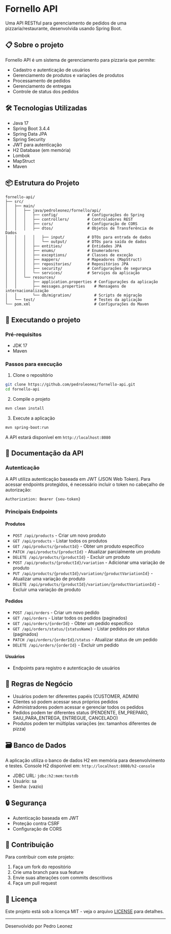 # Fornello API

Uma API RESTful para gerenciamento de pedidos de uma pizzaria/restaurante, desenvolvida usando Spring Boot.

## 📋 Sobre o projeto

Fornello API é um sistema de gerenciamento para pizzaria que permite:
- Cadastro e autenticação de usuários
- Gerenciamento de produtos e variações de produtos
- Processamento de pedidos
- Gerenciamento de entregas
- Controle de status dos pedidos

## 🛠️ Tecnologias Utilizadas

- Java 17
- Spring Boot 3.4.4
- Spring Data JPA
- Spring Security
- JWT para autenticação
- H2 Database (em memória)
- Lombok
- MapStruct
- Maven

## 📦 Estrutura do Projeto

```
fornello-api/
├── src/
│   ├── main/
│   │   ├── java/pedroleonez/fornello/api/
│   │   │   ├── config/             # Configurações do Spring
│   │   │   ├── controllers/        # Controladores REST
│   │   │   ├── cors/               # Configuração de CORS
│   │   │   ├── dtos/               # Objetos de Transferência de Dados
│   │   │   │   ├── input/          # DTOs para entrada de dados
│   │   │   │   └── output/         # DTOs para saída de dados
│   │   │   ├── entities/           # Entidades JPA
│   │   │   ├── enums/              # Enumeradores
│   │   │   ├── exceptions/         # Classes de exceção
│   │   │   ├── mappers/            # Mapeadores (MapStruct)
│   │   │   ├── repositories/       # Repositórios JPA
│   │   │   ├── security/           # Configurações de segurança
│   │   │   └── services/           # Serviços da aplicação
│   │   └── resources/
│   │       ├── application.properties # Configurações da aplicação
│   │       ├── messages.properties    # Mensagens de internacionalização
│   │       └── db/migration/          # Scripts de migração
│   └── test/                          # Testes da aplicação
└── pom.xml                            # Configurações do Maven
```

## 🚀 Executando o projeto

### Pré-requisitos

- JDK 17
- Maven

### Passos para execução

1. Clone o repositório
```bash
git clone https://github.com/pedroleonez/fornello-api.git
cd fornello-api
```

2. Compile o projeto
```bash
mvn clean install
```

3. Execute a aplicação
```bash
mvn spring-boot:run
```

A API estará disponível em `http://localhost:8080`

## 📖 Documentação da API

### Autenticação
A API utiliza autenticação baseada em JWT (JSON Web Token). Para acessar endpoints protegidos, é necessário incluir o token no cabeçalho de autorização:
```
Authorization: Bearer {seu-token}
```

### Principais Endpoints

#### Produtos
- `POST /api/products` - Criar um novo produto
- `GET /api/products` - Listar todos os produtos
- `GET /api/products/{productId}` - Obter um produto específico
- `PATCH /api/products/{productId}` - Atualizar parcialmente um produto
- `DELETE /api/products/{productId}` - Excluir um produto
- `POST /api/products/{productId}/variation` - Adicionar uma variação de produto
- `PUT /api/products/{productId}/variation/{productVariationId}` - Atualizar uma variação de produto
- `DELETE /api/products/{productId}/variation/{productVariationId}` - Excluir uma variação de produto

#### Pedidos
- `POST /api/orders` - Criar um novo pedido
- `GET /api/orders` - Listar todos os pedidos (paginados)
- `GET /api/orders/{orderId}` - Obter um pedido específico
- `GET /api/orders/status/{statusName}` - Listar pedidos por status (paginados)
- `PATCH /api/orders/{orderId}/status` - Atualizar status de um pedido
- `DELETE /api/orders/{orderId}` - Excluir um pedido

#### Usuários
- Endpoints para registro e autenticação de usuários

## 💼 Regras de Negócio

- Usuários podem ter diferentes papéis (CUSTOMER, ADMIN)
- Clientes só podem acessar seus próprios pedidos
- Administradores podem acessar e gerenciar todos os pedidos
- Pedidos podem ter diferentes status (PENDENTE, EM_PREPARO, SAIU_PARA_ENTREGA, ENTREGUE, CANCELADO)
- Produtos podem ter múltiplas variações (ex: tamanhos diferentes de pizza)

## 🗃️ Banco de Dados

A aplicação utiliza o banco de dados H2 em memória para desenvolvimento e testes.
Console H2 disponível em: `http://localhost:8080/h2-console`
- JDBC URL: `jdbc:h2:mem:testdb`
- Usuário: sa
- Senha: (vazio)

## 🔒 Segurança

- Autenticação baseada em JWT
- Proteção contra CSRF
- Configuração de CORS

## 👥 Contribuição

Para contribuir com este projeto:

1. Faça um fork do repositório
2. Crie uma branch para sua feature
3. Envie suas alterações com commits descritivos
4. Faça um pull request

## 📄 Licença

Este projeto está sob a licença MIT - veja o arquivo [LICENSE](LICENSE) para detalhes.

---

Desenvolvido por Pedro Leonez